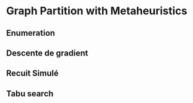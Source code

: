 # Graph Partition with Metaheuristics

## Enumeration

## Descente de gradient

## Recuit Simulé

## Tabu search

